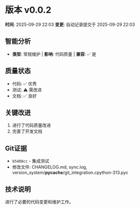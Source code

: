 # 版本 v0.0.2
**时间**: 2025-09-29 22:03
**变更**: 自动记录提交于 2025-09-29 22:03

## 智能分析
- **类型**: 常规维护 | **影响**: 代码质量 | **兼容**: ✅ 是

## 质量状态
- 代码: ✅ 优秀
- 测试: ⚠️ 需改进
- 文档: ✅ 良好

## 关键改进
1. 进行了代码质量改进
2. 完善了开发文档

## Git证据
- `b5408cc` - 集成测试
- 修改文件: CHANGELOG.md, sync.log, version_system/__pycache__/git_integration.cpython-313.pyc

## 技术说明
进行了必要的代码变更和维护工作。
